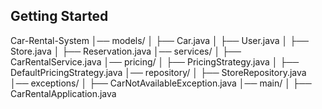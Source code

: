 ## Getting Started

Car-Rental-System
│── models/
│   ├── Car.java
│   ├── User.java
│   ├── Store.java
│   ├── Reservation.java
│── services/
│   ├── CarRentalService.java
│── pricing/
│   ├── PricingStrategy.java
│   ├── DefaultPricingStrategy.java
│── repository/
│   ├── StoreRepository.java
│── exceptions/
│   ├── CarNotAvailableException.java
│── main/
│   ├── CarRentalApplication.java

